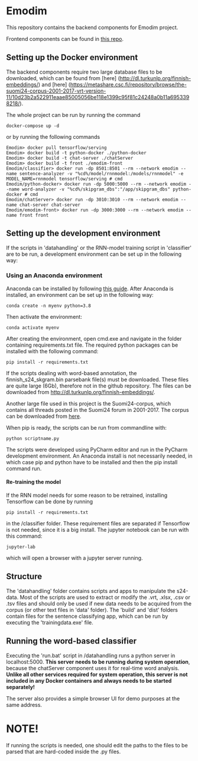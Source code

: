 # Emodim

This repository contains the backend components for Emodim project.

Frontend components can be found in [this repo](https://github.com/JokkeT/emodim-front).

## Setting up the Docker environment

The backend components require two large database files to be downloaded, which can be found from [here] (http://dl.turkunlp.org/finnish-embeddings/) and [here] (https://metashare.csc.fi/repository/browse/the-suomi24-corpus-2001-2017-vrt-version-11/10d23b2a522911eaae85005056be118e1399c95f81c24248a0b11a6953398218/).

The whole project can be run by running the command

```
docker-compose up -d
```

or by running the following commands
```
Emodim> docker pull tensorflow/serving
Emodim> docker build -t python-docker ./python-docker
Emodim> docker build -t chat-server ./chatServer
Emodim> docker build -t front ./emodim-front
Emodim/classifier> docker run -dp 8501:8501 --rm --network emodim --name sentence-analyzer -v "%cd%/model/rnnmodel:/models/rnnmodel" -e MODEL_NAME=rnnmodel tensorflow/serving # cmd
Emodim/python-docker> docker run -dp 5000:5000 --rm --network emodim --name word-analyzer -v "%cd%/skipgram_dbs":"/app/skipgram_dbs" python-docker # cmd
Emodim/chatServer> docker run -dp 3010:3010 --rm --network emodim --name chat-server chat-server
Emodim/emodim-front> docker run -dp 3000:3000 --rm --network emodim --name front front
```

## Setting up the development environment

If the scripts in 'datahandling' or the RNN-model training script in 'classifier' are to be run, a development environment can be set up in the following way:

### Using an Anaconda environment
Anaconda can be installed by following [this guide](https://docs.anaconda.com/anaconda/install/windows/). After Anaconda is installed, an environment can be set up in the following way:
```
conda create -n myenv python=3.8
```
Then activate the environment:
```
conda activate myenv
```
After creating the environment, open cmd.exe and navigate in the folder containing requirements.txt file. The required python packages can be installed with the following command: 
```
pip install -r requirements.txt
```
If the scripts dealing with word-based annotation, the finnish_s24_skgram.bin parsebank file(s) must be downloaded. These files are quite large (6Gb), therefore not in the github repository. The files can be downloaded from
http://dl.turkunlp.org/finnish-embeddings/.

Another large file used in this project is the Suomi24-corpus, which contains all threads posted in the Suomi24 forum in 2001-2017. The corpus can be downloaded from [here](https://metashare.csc.fi/repository/browse/the-suomi24-corpus-2001-2017-vrt-version-11/10d23b2a522911eaae85005056be118e1399c95f81c24248a0b11a6953398218/).

When pip is ready, the scripts can be run from commandline with:
```
python scriptname.py
```
The scripts were developed using PyCharm editor and run in the PyCharm development environment. An Anaconda install is not necessarily needed, in which case pip and python have to be installed and then the pip install command run. 
#### Re-training the model
If the RNN model needs for some reason to be retrained, installing Tensorflow can be done by running
```
pip install -r requirements.txt
```
in the /classifier folder. These requirement files are separated if Tensorflow is not needed, since it is a big install. The jupyter notebook can be run with this command:
```
jupyter-lab
```
which will open a browser with a jupyter server running.
## Structure

The 'datahandling' folder contains scripts and apps to manipulate the s24-data. Most of the scripts are used to extract or modify the .vrt, .xlsx, .csv or .tsv files and should only be used if new data needs to be acquired from the corpus (or other text files in 'data' folder). The 'build' and 'dist' folders contain files for the sentence classifying app, which can be run by executing the 'trainingdata.exe' file.

## Running the word-based classifier

Executing the 'run.bat' script in /datahandling runs a python server in localhost:5000. **This server needs to be running during system operation**, because the chatServer component uses it for real-time word analysis. **Unlike all other services required for system operation, this server is not included in any Docker containers and always needs to be started separately!**

The server also provides a simple browser UI for demo purposes at the same address.

# NOTE!
If running the scripts is needed, one should edit the paths to the files to be parsed that are hard-coded inside the .py files.
